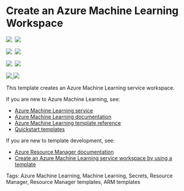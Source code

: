 # Create an Azure Machine Learning Workspace

<IMG SRC="https://azbotstorage.blob.core.windows.net/badges/101-machine-learning-create/PublicLastTestDate.svg" />&nbsp;
<IMG SRC="https://azbotstorage.blob.core.windows.net/badges/101-machine-learning-create/PublicDeployment.svg" />&nbsp;

<IMG SRC="https://azbotstorage.blob.core.windows.net/badges/101-machine-learning-create/FairfaxLastTestDate.svg" />&nbsp;
<IMG SRC="https://azbotstorage.blob.core.windows.net/badges/101-machine-learning-create/FairfaxDeployment.svg" />&nbsp;

<IMG SRC="https://azbotstorage.blob.core.windows.net/badges/101-machine-learning-create/BestPracticeResult.svg" />&nbsp;
<IMG SRC="https://azbotstorage.blob.core.windows.net/badges/101-machine-learning-create/CredScanResult.svg" />&nbsp;

<a href="https://portal.azure.com/#create/Microsoft.Template/uri/https%3A%2F%2Fraw.githubusercontent.com%2FAzure%2Fazure-quickstart-templates%2Fmaster%2F101-machine-learning-create%2Fazuredeploy.json" target="_blank">
    <img src="http://azuredeploy.net/deploybutton.png"/>
</a>
<a href="http://armviz.io/#/?load=https%3A%2F%2Fraw.githubusercontent.com%2FAzure%2Fazure-quickstart-templates%2Fmaster%2F101-machine-learning-create%2Fazuredeploy.json" target="_blank">
    <img src="http://armviz.io/visualizebutton.png"/>
</a>

This template creates an Azure Machine Learning service workspace. 

If you are new to Azure Machine Learning, see:

- [Azure Machine Learning service](https://azure.microsoft.com/services/machine-learning-service/)
- [Azure Machine Learning documentation](https://docs.microsoft.com/azure/machine-learning/)
- [Azure Machine Learning template reference](https://docs.microsoft.com/azure/templates/microsoft.machinelearningservices/allversions)
- [Quickstart templates](https://azure.microsoft.com/resources/templates/)

If you are new to template development, see:

- [Azure Resource Manager documentation](https://docs.microsoft.com/azure/azure-resource-manager/)
- [Create an Azure Machine Learning service workspace by using a template](https://docs.microsoft.com/azure/machine-learning/service/how-to-create-workspace-template)

Tags: Azure Machine Learning, Machine Learning, Secrets, Resource Manager, Resource Manager templates, ARM templates

